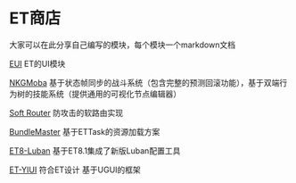 # ET商店
大家可以在此分享自己编写的模块，每个模块一个markdown文档

[EUI](https://github.com/zzjfengqing/ET-EUI)  ET的UI模块  

[NKGMoba](https://gitee.com/NKG_admin/NKGMobaBasedOnET/tree/StateFrameSync/) 基于状态帧同步的战斗系统（包含完整的预测回滚功能），基于双端行为树的技能系统（提供通用的可视化节点编辑器）  

[Soft Router](https://gitee.com/wryl/router-et) 防攻击的软路由实现    

[BundleMaster](https://github.com/mister91jiao/BundleMaster) 基于ETTask的资源加载方案

[ET8-Luban](https://github.com/EP-Toushirou/ET8-Luban) 基于ET8.1集成了新版Luban配置工具

[ET-YIUI](https://github.com/LiShengYang-yiyi/YIUI) 符合ET设计 基于UGUI的框架